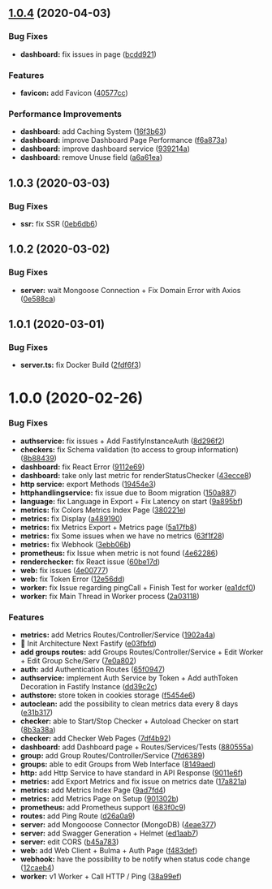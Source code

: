 ## [1.0.4](https://github.com/qlaffont/monity/compare/1.0.3...1.0.4) (2020-04-03)


### Bug Fixes

* **dashboard:** fix issues in page ([bcdd921](https://github.com/qlaffont/monity/commit/bcdd921b3e8f400e18bf467974948467a5d615c2))


### Features

* **favicon:** add Favicon ([40577cc](https://github.com/qlaffont/monity/commit/40577ccb04707f0cea33b1e2954eedeea7b0c2de))


### Performance Improvements

* **dashboard:** add Caching System ([16f3b63](https://github.com/qlaffont/monity/commit/16f3b63865349a5bfd3e21cdf459f4e50efa9a53))
* **dashboard:** improve Dashboard Page Performance ([f6a873a](https://github.com/qlaffont/monity/commit/f6a873a9aee0ca870e3595db30559cab2778e8b8))
* **dashboard:** improve dashboard service ([939214a](https://github.com/qlaffont/monity/commit/939214ab7d3b8458e0a94f2608d00af83971f96d))
* **dashboard:** remove Unuse field ([a6a61ea](https://github.com/qlaffont/monity/commit/a6a61ea0b46e55af0d2e1795f5923e261dcd5bf6))


## 1.0.3 (2020-03-03)


### Bug Fixes

* **ssr:** fix SSR ([0eb6db6](https://github.com/qlaffont/monity/commit/0eb6db6cae9b913044a83d4509fb7c3cef078ade))


## 1.0.2 (2020-03-02)


### Bug Fixes

* **server:** wait Mongoose Connection + Fix Domain Error with Axios ([0e588ca](https://github.com/qlaffont/monity/commit/0e588ca95ea7c329b3f953a35252f682eea01cdc))

## 1.0.1 (2020-03-01)


### Bug Fixes

* **server.ts:** fix Docker Build ([2fdf6f3](https://github.com/qlaffont/monity/commit/2fdf6f3d295d485c70a3432ffc04584868d0d454))



# 1.0.0 (2020-02-26)


### Bug Fixes

* **authservice:** fix issues + Add FastifyInstanceAuth ([8d296f2](https://github.com/qlaffont/monity/commit/8d296f273dde9aec969a8361dd487ca58f6a22b1))
* **checkers:** fix Schema validation (to access to group information) ([8b88439](https://github.com/qlaffont/monity/commit/8b884393799485d774674d4e88432cbd27ff3058))
* **dashboard:** fix React Error ([9112e69](https://github.com/qlaffont/monity/commit/9112e69f4adba365e8826df9590d3cc980ac7f82))
* **dashboard:** take only last metric for renderStatusChecker ([43ecce8](https://github.com/qlaffont/monity/commit/43ecce8404b66fb5d0a1e5b219e8076e7fcca316))
* **http service:** export Methods ([19454e3](https://github.com/qlaffont/monity/commit/19454e350c3e0d7911d569939b7dbc779ac71500))
* **httphandlingservice:** fix issue due to Boom migration ([150a887](https://github.com/qlaffont/monity/commit/150a887c8f21a195ea8582d25dda3d88c753ce38))
* **language:** fix Language in Export + Fix Latency on start ([9a895bf](https://github.com/qlaffont/monity/commit/9a895bf60bc46dca83767699815c3f742ba83e35))
* **metrics:** fix Colors Metrics Index Page ([380221e](https://github.com/qlaffont/monity/commit/380221e9e670ab93715bb99faba40f57630b834e))
* **metrics:** fix Display ([a489190](https://github.com/qlaffont/monity/commit/a489190d0f2aa1815bc1d325b64e48831322d754))
* **metrics:** fix Metrics Export + Metrics page ([5a17fb8](https://github.com/qlaffont/monity/commit/5a17fb882932313c1dcaa02380a0ff077e50ef10))
* **metrics:** fix Some issues when we have no metrics ([63f1f28](https://github.com/qlaffont/monity/commit/63f1f285caea97fb60ba218f1a5a6f4cfe22e43b))
* **metrics:** fix Webhook ([3ebb06b](https://github.com/qlaffont/monity/commit/3ebb06b8b66510ac99f7b67c5bdb3d2a7ec78f7b))
* **prometheus:** fix Issue when metric is not found ([4e62286](https://github.com/qlaffont/monity/commit/4e62286196ace25314946991de7c6e5dc7c3a7d0))
* **renderchecker:** fix React issue ([60be17d](https://github.com/qlaffont/monity/commit/60be17dbeef72d6ce58f99ebd03453e35f3dbf2c))
* **web:** fix issues ([4e00777](https://github.com/qlaffont/monity/commit/4e00777a225be39dd8c113d966076a474dad082a))
* **web:** fix Token Error ([12e56dd](https://github.com/qlaffont/monity/commit/12e56dddcfe14c2d5860b1cc873a615f28acd812))
* **worker:** fix Issue regarding pingCall + Finish Test for worker ([ea1dcf0](https://github.com/qlaffont/monity/commit/ea1dcf053a87c5742090ea2259e81bc6eeb6e6d6))
* **worker:** fix Main Thread in Worker process ([2a03118](https://github.com/qlaffont/monity/commit/2a03118f78f004c76c1d48740f51273f3d5bd7e9))


### Features

* **metrics:** add Metrics Routes/Controller/Service ([1902a4a](https://github.com/qlaffont/monity/commit/1902a4af6993826b064f3437476c8f64538eb61a))
* 🎸 Init Architecture Next Fastify ([e03fbfd](https://github.com/qlaffont/monity/commit/e03fbfdd348050710a7b9d0a5b94610213cf1cce))
* **add groups routes:** add Groups Routes/Controller/Service + Edit Worker + Edit Group Sche/Serv ([7e0a802](https://github.com/qlaffont/monity/commit/7e0a802f85f1b44d65b51b540a702d2dda5f1b07))
* **auth:** add Authentication Routes ([65f0947](https://github.com/qlaffont/monity/commit/65f0947315a430c9b25849637921d209200937bb))
* **authservice:** implement Auth Service by Token + Add authToken Decoration in Fastify Instance ([dd39c2c](https://github.com/qlaffont/monity/commit/dd39c2c5f5f8428c5b15497f695baac6d0bd1f43))
* **authstore:** store token in cookies storage ([f5454e6](https://github.com/qlaffont/monity/commit/f5454e65691d00858e1983897f8287a85cc66443))
* **autoclean:** add the possibility to clean metrics data every 8 days ([e31b317](https://github.com/qlaffont/monity/commit/e31b317e66f757768208019ba081f73ab099d2ac))
* **checker:** able to Start/Stop Checker + Autoload Checker on start ([8b3a38a](https://github.com/qlaffont/monity/commit/8b3a38abb44d0dab21e9478c38996b0710262424))
* **checker:** add Checker Web Pages ([7df4b92](https://github.com/qlaffont/monity/commit/7df4b92a4678669d4f9db8822a9704db834ad174))
* **dashboard:** add Dashboard page + Routes/Services/Tests ([880555a](https://github.com/qlaffont/monity/commit/880555ace95f992544f0830412d5cdf335de0eb2))
* **group:** add Group Routes/Controller/Service ([7fd6389](https://github.com/qlaffont/monity/commit/7fd638994d6fa603d5bc7d5784529c0333eacf35))
* **groups:** able to edit Groups from Web Interface ([8149aed](https://github.com/qlaffont/monity/commit/8149aed4e8c0e83d49ce1ba9b72933dfcd5b90c8))
* **http:** add Http Service to have standard in API Response ([9011e6f](https://github.com/qlaffont/monity/commit/9011e6fea8e80cba557d4a33abf37f4714222506))
* **metrics:** add Export Metrics and fix issue on metrics date ([17a821a](https://github.com/qlaffont/monity/commit/17a821a593c08487267785547b2c51c17854a60e))
* **metrics:** add Metrics Index Page ([9ad7fd4](https://github.com/qlaffont/monity/commit/9ad7fd4c7202d1584d8ec515d76587a7e46a12d5))
* **metrics:** add Metrics Page on Setup ([901302b](https://github.com/qlaffont/monity/commit/901302b8b47b4f5a443fc0ae2efde3ca5769c091))
* **prometheus:** add Prometheus support ([683f0c9](https://github.com/qlaffont/monity/commit/683f0c901d16fe776748181f786b0214deca7403))
* **routes:** add Ping Route ([d26a0a9](https://github.com/qlaffont/monity/commit/d26a0a9e9b4a867d4adc159ccaa27d08de73cfeb))
* **server:** add Mongooose Connector (MongoDB) ([4eae377](https://github.com/qlaffont/monity/commit/4eae377984f5310adf4c3a6e0a42ca9ec47c4801))
* **server:** add Swagger Generation + Helmet ([ed1aab7](https://github.com/qlaffont/monity/commit/ed1aab72701fe8d8007e7cb6fb92c370c4bf9acd))
* **server:** edit CORS ([b45a783](https://github.com/qlaffont/monity/commit/b45a783da5a96ceb7575bbc150253f5e046931d7))
* **web:** add Web Client + Bulma + Auth Page ([f483def](https://github.com/qlaffont/monity/commit/f483deffdce03daafe42b5eef6e8588a16c4319f))
* **webhook:** have the possibility to be notify when status code change ([12caeb4](https://github.com/qlaffont/monity/commit/12caeb419e4adebe555766a0aa02b5ac4b17aa20))
* **worker:** v1 Worker + Call HTTP / Ping ([38a99ef](https://github.com/qlaffont/monity/commit/38a99efca603dc65e723f18fafd7ca7386809a97))



